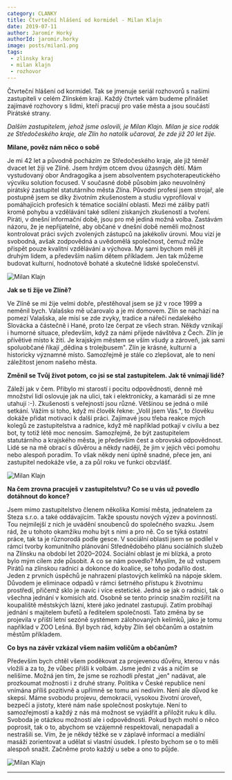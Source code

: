 ```yaml
---
category: CLANKY
title: Čtvrteční hlášení od kormidel - Milan Klajn
date: 2019-07-11
author: Jaromír Horký
authorId: jaromir.horky
image: posts/milan1.png   
tags: 
 - zlinsky kraj
 - milan klajn
 - rozhovor
---
```

Čtvrteční hlášení od kormidel. Tak se jmenuje seriál rozhovorů s našimi zastupiteli v celém Zlínském kraji. Každý čtvrtek vám budeme přinášet zajímavé rozhovory s lidmi, kteří pracují pro vaše města a jsou součástí Pirátské strany.

*Dalším zastupitelem, jehož jsme oslovili, je Milan Klajn. Milan je sice rodák ze Středočeského kraje, ale Zlín ho natolik učaroval, že zde již 20 let žije.* 

**Milane, pověz nám něco o sobě**

Je mi 42 let a původně pocházím ze Středočeského kraje, ale již téměř dvacet let žiji ve Zlíně. Jsem hrdým otcem dvou úžasných dětí. Mám vystudovaný obor Andragogika a jsem absolventem psychoterapeutického výcviku solution focused. V současné době působím jako neuvolněný pirátský zastupitel statutárního města Zlína. Původní profesí jsem strojař, ale postupně jsem se díky životním zkušenostem a studiu vyprofiloval v pomáhajících profesích k tématice sociální oblasti.  Mezi mé záliby patří kromě pohybu a vzdělávání také sdílení získaných zkušeností a tvoření. Piráti, v dnešní informační době, jsou pro mě jediná možná volba. Zastávám názoru, že je nepřijatelné, aby občané v dnešní době neměli možnost kontrolovat práci svých zvolených zástupců na jakékoliv úrovni. Mou vizí je svobodná, avšak zodpovědná a uvědomělá společnost, čemuž může přispět pouze kvalitní vzdělávání a výchova. My sami bychom měli jít druhým lidem, a především našim dětem příkladem. Jen tak můžeme budovat kulturní, hodnotově bohaté a skutečné lidské společenství. 

![Milan Klajn](https://zlinsky.pirati.cz/assets/img/posts/milan2.JPG)

**Jak se ti žije ve Zlíně?**

Ve Zlíně se mi žije velmi dobře, přestěhoval jsem se již v roce 1999 a neměnil bych. Valašsko mě učarovalo a je mi domovem. Zlín se nachází na pomezí Valašska, ale mísí se zde zvyky, tradice a nářečí nedalekého Slovácka a částečně i Hané, proto lze čerpat ze všech stran. Někdy vznikají i humorné situace, především, když za námi přijede návštěva z Čech. Zlín je přívětivé místo k žití. Je krajským městem se vším všudy a zároveň, jak sami spoluobčané říkají „dědina s trolejbusem". Zlín je krásné, kulturní a historicky významné místo. Samozřejmě je stále co zlepšovat, ale to není záležitost jenom našeho města.

**Změnil se Tvůj život potom, co jsi se stal zastupitelem. Jak tě vnímají lidé?**

Záleží jak v čem. Přibylo mi starostí i pocitu odpovědnosti, denně mě množství lidí oslovuje jak na ulici, tak i elektronicky, a kamarádi si ze mne utahují :-). Zkušenosti s veřejností jsou různé. Většinou se jedná o milé setkání. Vážím si toho, když mi člověk řekne: „Volil jsem Vás.", to člověku dokáže přidat motivaci k další práci. Zajímavé jsou třeba reakce mých kolegů ze zastupitelstva a radnice, když mě například potkají v civilu a bez bot, ty totiž létě moc nenosím. Samozřejmě, že být zastupitelem statutárního a krajského města, je především čest a obrovská odpovědnost. Lidé se na mě obrací s důvěrou a někdy nadějí, že jim v jejich věci pomohu nebo alespoň poradím. To však někdy není úplně snadné, přece jen, ani zastupitel nedokáže vše, a za půl roku ve funkci obzvlášť.

![Milan Klajn](https://zlinsky.pirati.cz/assets/img/posts/milan3.jpg)

**Na čem zrovna pracuješ v zastupitelstvu? Co se u vás už povedlo dotáhnout do konce?**

Jsem mimo zastupitelstvo členem několika Komisí města, jednatelem za Steza s.r.o. a také oddávajícím. Takže spoustu nových výzev a povinností. Tou nejmilejší z nich je uvádění snoubenců do společného svazku. Jsem rád, že u tohoto okamžiku mohu být s nimi a pro ně. Co se týká ostatní práce, tak ta je různorodá podle gesce. V sociální oblasti jsem se podílel v rámci tvorby komunitního plánování Střednědobého plánu sociálních služeb na Zlínsku na období let 2020–2024. Sociální oblast je mi blízká, a proto bylo mým cílem zde působit. A co se nám povedlo? Myslím, že už vstupem Pirátů na zlínskou radnici a dokonce do koalice, se toho podařilo dost. Jeden z prvních úspěchů je nahrazení plastových kelímků na nápoje sklem. Důvodem je eliminace odpadů v rámci šetrného přístupu k životnímu prostředí, přičemž sklo je navíc i více estetické. Jedná se jak o radnici, tak o všechna jednání v komisích atd. Osobně se tento princip snažím rozšířit na koupaliště městských lázní, které jako jednatel zastupuji. Zatím probíhají jednání s majitelem bufetů a ředitelem společnosti. Tato změna by se projevila v příští letní sezóně systémem zálohovaných kelímků, jako je tomu například v ZOO Lešná. Byl bych rád, kdyby Zlín šel občanům a ostatním městům příkladem.

**Co bys na závěr vzkázal všem našim voličům a občanům?**

Především bych chtěl všem poděkovat za projevenou důvěru, kterou v nás vložili a za to, že vůbec přišli k volbám. Jsme jedni z vás a ničím se nelišíme. Možná jen tím, že jsme se rozhodli přestat „jen" nadávat, ale prozkoumat možnosti i z druhé strany. Politika v České republice není vnímána příliš pozitivně a upřímně se tomu ani nedivím. Není ale důvod ke skepsi. Máme svobodu projevu, demokracii, vysokou životní úroveň, bezpečí a jistoty, které nám naše společnost poskytuje. Není to samozřejmostí a každý z nás má možnost se vyjádřit a přiložit ruku k dílu. Svoboda je otázkou možností ale i odpovědnosti. Pokud bych mohl o něco poprosit, tak o to, abychom se vzájemně respektovali, nenapadali a nestrašili se. Vím, že je někdy těžké se v záplavě informací a mediální masáži zorientovat a udělat si vlastní úsudek. I přesto bychom se o to měli alespoň snažit. Začněme proto každý u sebe a ono to půjde.

![Milan Klajn](https://zlinsky.pirati.cz/assets/img/posts/milan4.jpg)

---

